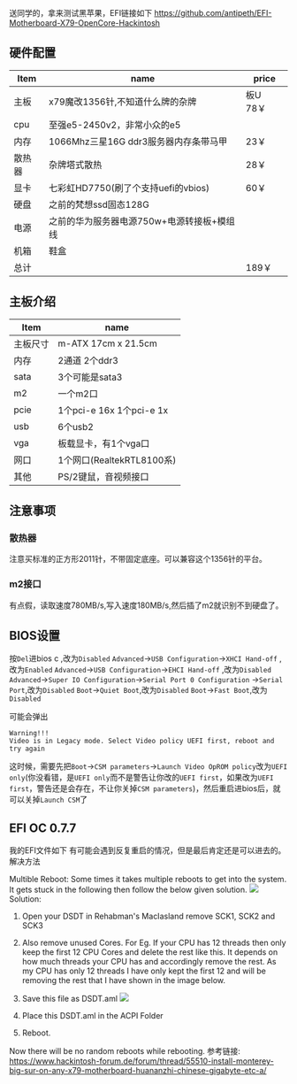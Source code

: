 送同学的，拿来测试黑苹果，EFI链接如下
https://github.com/antipeth/EFI-Motherboard-X79-OpenCore-Hackintosh
## 硬件配置
|Item|name|price| 
|-|-|-|
|主板|x79魔改1356针,不知道什么牌的杂牌|板U 78￥|
|cpu|至强e5-2450v2，非常小众的e5||
|内存|1066Mhz三星16G ddr3服务器内存条带马甲|23￥|
|散热器|杂牌塔式散热|28￥|
|显卡|七彩虹HD7750(刷了个支持uefi的vbios)|60￥|
|硬盘|之前的梵想ssd固态128G||
|电源|之前的华为服务器电源750w+电源转接板+模组线||
|机箱|鞋盒||
|总计||189￥|
## 主板介绍
|Item|name|
|-|-|
|主板尺寸|m-ATX 17cm x 21.5cm|
|内存|2通道 2个ddr3|
|sata|3个可能是sata3|
|m2|一个m2口|
|pcie|1个pci-e 16x 1个pci-e 1x|
|usb|6个usb2|
|vga|板载显卡，有1个vga口|
|网口|1个网口(RealtekRTL8100系)|
|其他|PS/2键鼠，音视频接口|
## 注意事项
### 散热器
注意买标准的正方形2011针，不带固定底座。可以兼容这个1356针的平台。
### m2接口
有点假，读取速度780MB/s,写入速度180MB/s,然后插了m2就识别不到硬盘了。
## BIOS设置
按`Del`进bios
c ,改为`Disabled`
`Advanced`->`USB Configuration`->`XHCI Hand-off` ,改为`Enabled`
`Advanced`->`USB Configuration`->`EHCI Hand-off` ,改为`Disabled`
`Advanced`->`Super IO Configuration`->`Serial Port 0 Configuration` ->`Serial Port`,改为`Disabled`
`Boot`->`Quiet Boot`,改为`Disabled`
`Boot`->`Fast Boot`,改为`Disabled`
 
可能会弹出
```
Warning!!!
Video is in Legacy mode. Select Video policy UEFI first, reboot and try again
```
这时候，需要先把`Boot`->`CSM parameters`->`Launch Video OpROM policy`改为`UEFI only`(你没看错，是`UEFI only`而不是警告让你改的`UEFI first`，如果改为`UEFI first`，警告还是会存在，不让你关掉`CSM parameters`)，然后重启进bios后，就可以关掉`Launch CSM`了
## EFI OC 0.7.7
我的EFI文件如下
有可能会遇到反复重启的情况，但是最后肯定还是可以进去的。
解决方法

Multible Reboot: Some times it takes multiple reboots to get into the system. It gets stuck in the following then follow the below given solution.
![](https://img.0pt.icu/learn/hackintosh/x79/1.avif)  
Solution:

1. Open your DSDT in Rehabman's MacIasland remove SCK1, SCK2 and SCK3

2. Also remove unused Cores. For Eg. If your CPU has 12 threads then only keep the first 12 CPU Cores and delete the rest like this. It depends on how much threads your CPU has and accordingly remove the rest. As my CPU has only 12 threads I have only kept the first 12 and will be removing the rest that I have shown in the image below.

3. Save this file as DSDT.aml
 ![](https://img.0pt.icu/learn/hackintosh/x79/2.avif)  
4. Place this DSDT.aml in the ACPI Folder

5. Reboot.

Now there will be no random reboots while rebooting.
参考链接:
https://www.hackintosh-forum.de/forum/thread/55510-install-monterey-big-sur-on-any-x79-motherboard-huananzhi-chinese-gigabyte-etc-a/